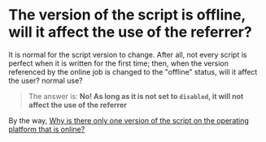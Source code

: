 # The version of the script is offline, will it affect the use of the referrer?

It is normal for the script version to change. After all, not every script is perfect when it is written for the first time; then, when the version referenced by the online job is changed to the "offline" status, will it affect the user? normal use?

> The answer is: **No! As long as it is not set to `disabled`, it will not affect the use of the referrer**

By the way, [Why is there only one version of the script on the operating platform that is online? ](../FAQs/why-script-only-allow-one-online-version.md)